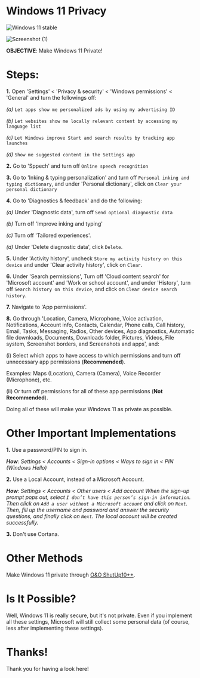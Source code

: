 # Windows 11 Privacy

![Windows 11 stable](https://badgen.net/badge/Windows%2011%2021H2/GPLv3/blue?icon=github)

![Screenshot (1)](https://user-images.githubusercontent.com/80682093/139573297-62b20b6b-0735-40bc-bf18-ee2abbd8ac2c.png)

**OBJECTIVE**: Make Windows 11 Private!

# Steps:

**1.** Open 'Settings' < 'Privacy & security' < 'Windows permissions' < 'General' and turn the followings off:
  
  _(a)_ `Let apps show me personalized ads by using my advertising ID`
  
  _(b)_ `Let websites show me locally relevant content by accessing my language list`
  
  _(c)_ `Let Windows improve Start and search results by tracking app launches`
  
  _(d)_ `Show me suggested content in the Settings app`
  
 **2.** Go to 'Sppech' and turn off `Online speech recognition`
 
 **3.**  Go to 'Inking & typing personalization' and turn off `Personal inking and typing dictionary`, and under 'Personal dictionary', click on `Clear your personal dictionary`
 
 **4.**  Go to 'Diagnostics & feedback' and do the following:
  
  _(a)_ Under 'Diagnostic data', turn off `Send optional diagnostic data`
  
  _(b)_ Turn off 'Improve inking and typing'
  
  _(c)_ Turn off 'Tailored experiences'.
  
  _(d)_ Under 'Delete diagnostic data', click `Delete`.

**5.** Under 'Activity history', uncheck `Store my activity history on this device` and under 'Clear activity history', click on `Clear`.

**6.** Under 'Search permissions', Turn off 'Cloud content search' for 'Microsoft account' and 'Work or school account', and under 'History', turn off `Search history on this device`, and click on `Clear device search history`.

**7.** Navigate to 'App permissions'.

**8.** Go through 'Location, Camera, Microphone, Voice activation, Notifications, Account info, Contacts, Calendar, Phone calls, Call history, Email, Tasks, Messaging, Radios, Other devices, App diagnostics, Automatic file downloads, Documents, Downloads folder, Pictures, Videos, File system, Screenshot borders, and Screenshots and apps', and:
  
  (i) Select which apps to have access to which permissions and turn off unnecessary app permissions (**Recommended**). 
  
  Examples: Maps (Location), Camera (Camera), Voice Recorder (Microphone), etc.
  
  (ii) Or turn off permissions for all of these app permissions (**Not Recommended**).
  
Doing all of these will make your Windows 11 as private as possible.

# Other Important Implementations

   **1.** Use a password/PIN to sign in.

   _**How**: Settings < Accounts < Sign-in options < Ways to sign in < PIN (Windows Hello)_ 

   **2.** Use a Local Account, instead of a Microsoft Account.

   _**How**: Settings < Accounts < Other users < Add account
   When the sign-up prompt pops out, select `I don’t have this person’s sign-in information`. Then click on `Add a user without a Microsoft account` and click on `Next`. Then, fill up the username and password and answer the security questions, and finally click on `Next`. The local account will be created successfully._

   **3.** Don't use Cortana.
   
   # Other Methods

   Make Windows 11 private through [O&O ShutUp10++](https://www.oo-software.com/en/shutup10).
   
   # Is It Possible?

   Well, Windows 11 is really secure, but it's not private. Even if you implement all these settings, Microsoft will still collect some personal data (of course, less after
   implementing these settings).

# Thanks!

Thank you for having a look here!
